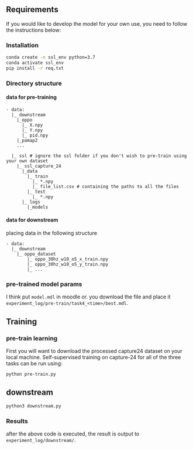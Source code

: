 ## Requirements
If you would like to develop the model for your own use, you need to follow the instructions below:
### Installation
```bash
conda create -n ssl_env python=3.7
conda activate ssl_env
pip install -r req.txt
```

### Directory structure
#### data for pre-training
```shell
- data:
  |_ downstream
    |_oppo
      |_ X.npy
      |_ Y.npy
      |_ pid.npy
    |_pamap2
    ...

  |_ ssl # ignore the ssl folder if you don't wish to pre-train using your own dataset
    |_ ssl_capture_24
      |_data
        |_ train
          |_ *.npy
          |_ file_list.csv # containing the paths to all the files
        |_ test
          |_ *.npy
      |_ logs
        |_models
```

#### data for downstream 
placing data in the following structure
```shell
- data:
  |_ downstream
    |_ oppo_dataset
        |_ oppo_30hz_w10_o5_x_train.npy
        |_ oppo_30hz_w10_o5_y_train.npy
        |_ ...
```

### pre-trained model params
I think put `model.mdl` in moodle or. you download the file and place it `experiment_log/pre-train/task4_<time>/best.mdl`.


## Training
### pre-train learning
First you will want to download the processed capture24 dataset on your local machine. Self-supervised training on capture-24 for all of the three tasks can be run using:
```bash
python pre-train.py
```

## downstream
```bash
python3 downstream.py
```
### Results
after the above code is executed, the result is output to `experiment_log/downstream/`.
